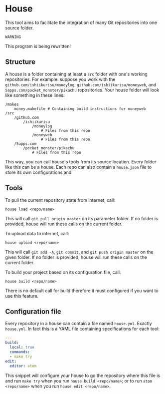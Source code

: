 # House

This tool aims to facilitate the integration of many Git repositories into one
source folder.

```
WARNING
```

This program is being rewritten!

## Structure ##

A house is a folder containing at least a `src` folder with one's working
repositories. For example: suppose you work with the
`github.com/ishiikurisu/moneylog`, `github.com/ishiikurisu/moneyweb`, and
`5apps.com/pocket_monster/pikachu` repositories. Your house folder will look
like something in these lines:

```
/makes
    money.makefile # Containing build instructions for moneyweb
/src
    /github.com
        /ishiikurisu
            /moneylog
                # Files from this repo
            /moneyweb
                # Files from this repo
    /5apps.com
        /pocket_monster/pikachu
            # Files from this repo
```

This way, you can call house's tools from its source location. Every folder
like this can be a house. Each repo can also contain a `house.json` file to
store its own configurations and

## Tools ##

To pull the current repository state from internet, call:
```
house load <repo/name>
```
This will call `git pull origin master` on its parameter folder. If no folder
is provided, house will run these calls on the current folder.

To upload data to internet, call:
```
house upload <repo/name>
```
This will call `git add -A`, `git commit`, and `git push origin master` on the
given folder. If no folder is provided, house will run these calls on the
current folder.

To build your project based on its configuration file, call:
```
house build <repo/name>
```
There is no default call for build therefore it must configured if you want to
use this feature.

## Configuration file ##

Every repository in a house can contain a file named `house.yml`. Exactly
`house.yml`. In fact this is a YAML file containing specifications for each
tool:

``` yaml
---
build:
  local: true
  commands:
  - make try
edit:
  editor: atom
```

This snippet will configure your house to go the repository where this file is
and run `make try` when you run `house build <repo/name>`; or to run
`atom <repo/name>` when you run `house edit <repo/name>`.
